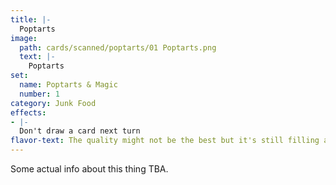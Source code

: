 ```yaml
---
title: |-
  Poptarts
image: 
  path: cards/scanned/poptarts/01 Poptarts.png
  text: |-
    Poptarts
set:
  name: Poptarts & Magic
  number: 1
category: Junk Food
effects: 
- |-
  Don't draw a card next turn
flavor-text: The quality might not be the best but it's still filling at least.
---
```

Some actual info about this thing TBA.
